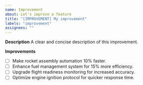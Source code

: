 ```yaml
---
name: Improvement
about: Let's improve a feature
title: "[IMPROVEMENT] My improvement"
labels: "improvement"
assignees: ""
---
```


**Description**
A clear and concise description of this improvement.

**Improvements**

- [ ] Make rocket assembly automation 10% faster.
- [ ] Enhance fuel management system for 15% more efficiency.
- [ ] Upgrade flight readiness monitoring for increased accuracy.
- [ ] Optimize engine ignition protocol for quicker response time.

